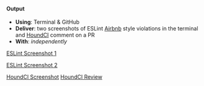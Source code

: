 #### Output
- **Using**: Terminal & GitHub
- **Deliver**: two screenshots of ESLint [Airbnb](https://github.com/airbnb/javascript)  style violations in the terminal and [HoundCI](https://houndci.com/) comment on a PR
- **With**: *independently*

[ESLint Screenshot 1](https://www.dropbox.com/s/0s18bxl3g5biuup/eslint1.png?dl=0)

[ESLint Screenshot 2](https://www.dropbox.com/s/eu1u931kp0ysj0v/eslint2.png?dl=0)

[HoundCI Screenshot](https://www.dropbox.com/s/vyd18ckj0461wox/houndci.png?dl=0)
[HoundCI Review](https://github.com/andela-pessien/inverted-index/pull/1#pullrequestreview-28628948)
